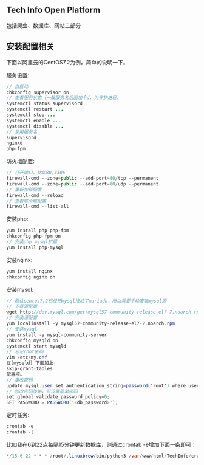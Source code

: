 ## Tech Info Open Platform
包括爬虫、数据库、网站三部分

## 安装配置相关
下面以阿里云的CentOS7.2为例，简单的说明一下。

服务设置:
```java
// 自启动
chkconfig supervisor on
// 查看服务状态（一般服务名后面加个d，为守护进程）
systemctl status supervisord
systemctl restart ...
systemctl stop ...
systemctl enable ...
systemctl disable ...
// 常用服务名
supervisord
nginxd
php-fpm
```

防火墙配置:
```java
// 打开端口，比如80,3306
firewall-cmd --zone=public --add-port=80/tcp --permanent
firewall-cmd --zone=public --add-port=80/udp --permanent
// 重新加载配置
firewall-cmd --reload
// 查看防火墙配置
firewall-cmd --list-all
```

安装php:
```java
yum install php php-fpm
chkconfig php-fpm on
// 安装php mysql扩展
yum install php-mysql
```

安装nginx:
```java
yum install nginx
chkconfig nginx on
```

安装mysql:
```java
// 默认centos7.2已经把mysql换成了mariadb，所以需要手动安装mysql源
// 下载源配置
wget http://dev.mysql.com/get/mysql57-community-release-el7-7.noarch.rpm
// 安装源配置
yum localinstall -y mysql57-community-release-el7-7.noarch.rpm
// 安装mysql
yum install -y mysql-community-server
chkconfig mysqld on
systemctl start mysqld
// 忘记root密码
vim /etc/my.cnf
在[mysqld] 下面加上:
skip-grant-tables
配置项。
// 更改密码
update mysql.user set authentication_string=password('root') where user='root' ;
// 修改密码策略，可设置简单密码
set global validate_password_policy=0;
SET PASSWORD = PASSWORD('<db_password>');
```

定时任务:
```java
crontab -e
crontab -l
```
比如我在6到22点每隔15分钟更新数据库，则通过crontab -e增加下面一条即可：
```java
*/15 6-22 * * * /root/.linuxbrew/bin/python3 /var/www/html/TechInfo/crawl/main.py
```
